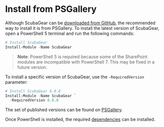 # Install from PSGallery

Although ScubaGear can be [downloaded from GitHub](github.md), the recommended way to install it is from PSGallery. To install the latest version of ScubaGear, open a PowerShell 5 terminal and run the following commands:

```powershell
# Install ScubaGear
Install-Module -Name ScubaGear
```

> **Note**: PowerShell 5 is required because some of the SharePoint modules are incompatible with PowerShell 7.  This may be fixed in a future version.

To install a specific version of ScubaGear, use the `-RequiredVersion` parameter:

```powershell
# Install ScubaGear 8.8.8
Install-Module -Name ScubaGear `
  -RequiredVersion 8.8.8
```

The set of published versions can be found on [PSGallery](https://www.powershellgallery.com/packages/ScubaGear/).

Once PowerShell is installed, the required [dependencies](../prerequisites/dependencies.md) can be installed.
